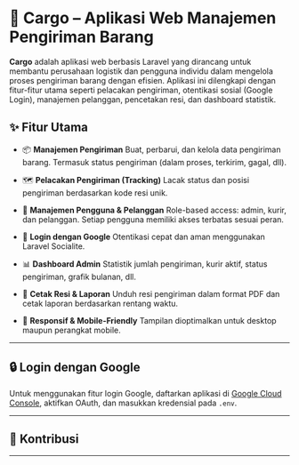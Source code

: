 # 🚚 Cargo – Aplikasi Web Manajemen Pengiriman Barang

**Cargo** adalah aplikasi web berbasis Laravel yang dirancang untuk membantu perusahaan logistik dan pengguna individu dalam mengelola proses pengiriman barang dengan efisien. Aplikasi ini dilengkapi dengan fitur-fitur utama seperti pelacakan pengiriman, otentikasi sosial (Google Login), manajemen pelanggan, pencetakan resi, dan dashboard statistik.

## ✨ Fitur Utama

* 📦 **Manajemen Pengiriman**
  Buat, perbarui, dan kelola data pengiriman barang. Termasuk status pengiriman (dalam proses, terkirim, gagal, dll).

* 🗺️ **Pelacakan Pengiriman (Tracking)**
  Lacak status dan posisi pengiriman berdasarkan kode resi unik.

* 👥 **Manajemen Pengguna & Pelanggan**
  Role-based access: admin, kurir, dan pelanggan. Setiap pengguna memiliki akses terbatas sesuai peran.

* 🔐 **Login dengan Google**
  Otentikasi cepat dan aman menggunakan Laravel Socialite.

* 📊 **Dashboard Admin**
  Statistik jumlah pengiriman, kurir aktif, status pengiriman, grafik bulanan, dll.

* 🧾 **Cetak Resi & Laporan**
  Unduh resi pengiriman dalam format PDF dan cetak laporan berdasarkan rentang waktu.

* 📱 **Responsif & Mobile-Friendly**
  Tampilan dioptimalkan untuk desktop maupun perangkat mobile.

---


## 🔒 Login dengan Google

Untuk menggunakan fitur login Google, daftarkan aplikasi di [Google Cloud Console](https://console.cloud.google.com/), aktifkan OAuth, dan masukkan kredensial pada `.env`.

---

## 🤝 Kontribusi

---
